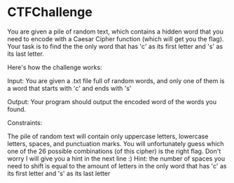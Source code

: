 # CTFChallenge

You are given a pile of random text, which contains a hidden word that you need to encode with a Caesar Cipher function (which will get you the flag). 
Your task is to find the the only word that has 'c' as its first letter and 's' as its last letter.

Here's how the challenge works:

Input:
You are given a .txt file full of random words, and only one of them is a word that starts with 'c' and ends with 's'

Output:
Your program should output the encoded word of the words you found.

Constraints:

The pile of random text will contain only uppercase letters, lowercase letters, spaces, and punctuation marks.
You will unfortunately guess which one of the 26 possible combinations (of this cipher) is the right flag. Don't worry I will give you a hint in the next line :)
Hint: the number of spaces you need to shift is equal to the amount of letters in the only word that has 'c' as its first letter and 's' as its last letter
